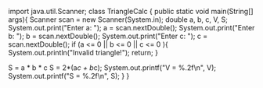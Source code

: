 import java.util.Scanner;
class TriangleCalc {
  public static void main(String[] args){
      Scanner scan = new Scanner(System.in);
      double a, b, c, V, S;
     System.out.print("Enter a: ");
     a = scan.nextDouble();
     System.out.print("Enter b: ");
     b = scan.nextDouble();
     System.out.print("Enter c: ");
     c = scan.nextDouble();
    if (a <= 0 || b <= 0 || c <= 0 ){
       System.out.println("Invalid triangle!");
       return;
     }
     
  S = a * b * c
  S = 2*(a*c + b*c);
  System.out.printf("V = %.2f\n", V);
  System.out.printf("S = %.2f\n", S);
  } 
}
